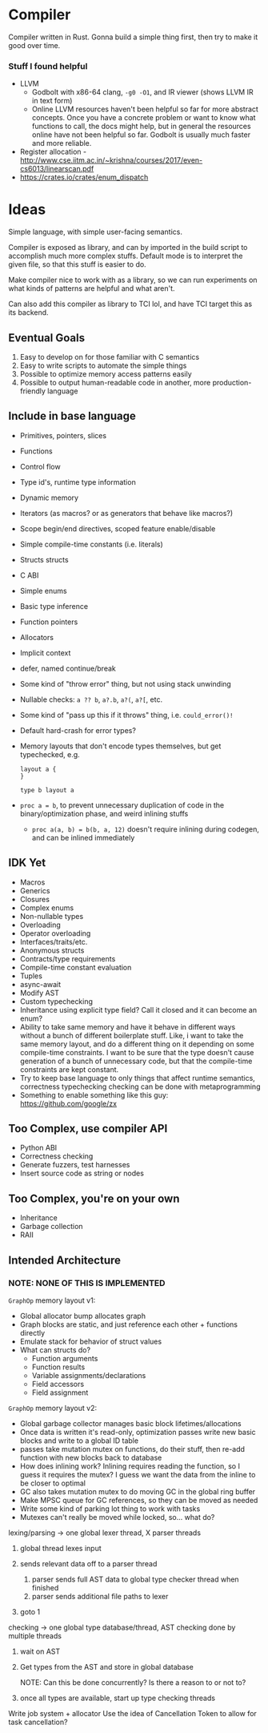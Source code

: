 # Compiler
Compiler written in Rust. Gonna build a simple thing first, then try to make it
good over time.

### Stuff I found helpful
- LLVM
  - Godbolt with x86-64 clang, `-g0 -O1`, and IR viewer (shows LLVM IR in text form)
  - Online LLVM resources haven't been helpful so far for more abstract concepts.
    Once you have a concrete problem or want to know what functions to call, the docs
    might help, but in general the resources online have not been helpful so far.
    Godbolt is usually much faster and more reliable.
- Register allocation -
  http://www.cse.iitm.ac.in/~krishna/courses/2017/even-cs6013/linearscan.pdf
- https://crates.io/crates/enum_dispatch

# Ideas

Simple language, with simple user-facing semantics.

Compiler is exposed as library, and can by imported in the build script to
accomplish much more complex stuffs. Default mode is to interpret the given
file, so that this stuff is easier to do.

Make compiler nice to work with as a library, so we can run experiments on what
kinds of patterns are helpful and what aren't.

Can also add this compiler as library to TCI lol, and have TCI target this as
its backend.

## Eventual Goals
1.  Easy to develop on for those familiar with C semantics
2.  Easy to write scripts to automate the simple things
3.  Possible to optimize memory access patterns easily
4.  Possible to output human-readable code in another, more
    production-friendly language

## Include in base language
- Primitives, pointers, slices
- Functions
- Control flow
- Type id's, runtime type information
- Dynamic memory
- Iterators (as macros? or as generators that behave like macros?)
- Scope begin/end directives, scoped feature enable/disable
- Simple compile-time constants (i.e. literals)
- Structs structs
- C ABI
- Simple enums
- Basic type inference
- Function pointers
- Allocators
- Implicit context
- defer, named continue/break
- Some kind of "throw error" thing, but not using stack unwinding
- Nullable checks: `a ?? b`, `a?.b`, `a?(`, `a?[`, etc.
- Some kind of "pass up this if it throws" thing, i.e. `could_error()!`
- Default hard-crash for error types?
- Memory layouts that don't encode types themselves, but get typechecked, e.g.

  ```
  layout a {
  }

  type b layout a
  ```

- `proc a = b`, to prevent unnecessary duplication of code in the binary/optimization
  phase, and weird inlining stuffs
  - `proc a(a, b) = b(b, a, 12)` doesn't require inlining during codegen, and
    can be inlined immediately

## IDK Yet
- Macros
- Generics
- Closures
- Complex enums
- Non-nullable types
- Overloading
- Operator overloading
- Interfaces/traits/etc.
- Anonymous structs
- Contracts/type requirements
- Compile-time constant evaluation
- Tuples
- async-await
- Modify AST
- Custom typechecking
- Inheritance using explicit type field? Call it closed and it can become an enum?
- Ability to take same memory and have it behave in different ways without a
  bunch of different boilerplate stuff. Like, i want to take the same memory
  layout, and do a different thing on it depending on some compile-time constraints.
  I want to be sure that the type doesn't cause generation of a bunch of unnecessary
  code, but that the compile-time constraints are kept constant.
- Try to keep base language to only things that affect runtime semantics,
  correctness typechecking checking can be done with metaprogramming
- Something to enable something like this guy: https://github.com/google/zx

## Too Complex, use compiler API
- Python ABI
- Correctness checking
- Generate fuzzers, test harnesses
- Insert source code as string or nodes

## Too Complex, you're on your own
- Inheritance
- Garbage collection
- RAII

## Intended Architecture
### NOTE: NONE OF THIS IS IMPLEMENTED


`GraphOp` memory layout v1:
-   Global allocator bump allocates graph
-   Graph blocks are static, and just reference each other + functions directly
-   Emulate stack for behavior of struct values
-   What can structs do?
    - Function arguments
    - Function results
    - Variable assignments/declarations
    - Field accessors
    - Field assignment

`GraphOp` memory layout v2:
-   Global garbage collector manages basic block lifetimes/allocations
-   Once data is written it's read-only, optimization passes write new basic blocks
    and write to a global ID table
-   passes take mutation mutex on functions, do their stuff, then re-add
    function with new blocks back to database
-   How does inlining work? Inlining requires reading the function, so I guess
    it requires the mutex? I guess we want the data from the inline to be closer
    to optimal
-   GC also takes mutation mutex to do moving GC in the global ring buffer
-   Make MPSC queue for GC references, so they can be moved as needed
-   Write some kind of parking lot thing to work with tasks
-   Mutexes can't really be moved while locked, so... what do?

lexing/parsing -> one global lexer thread, X parser threads

1.  global thread lexes input
2.  sends relevant data off to a parser thread
    1. parser sends full AST data to global type checker thread when finished
    2. parser sends additional file paths to lexer

3.  goto 1

checking -> one global type database/thread, AST checking done by multiple threads

1.  wait on AST
2.  Get types from the AST and store in global database

    NOTE: Can this be done concurrently? Is there a reason to or not to?

3.  once all types are available, start up type checking threads


Write job system + allocator
Use the idea of Cancellation Token to allow for task cancellation?

